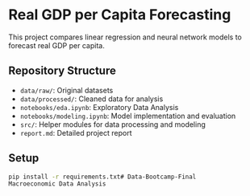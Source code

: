 # Real GDP per Capita Forecasting

This project compares linear regression and neural network models to forecast real GDP per capita.

## Repository Structure
- `data/raw/`: Original datasets  
- `data/processed/`: Cleaned data for analysis  
- `notebooks/eda.ipynb`: Exploratory Data Analysis  
- `notebooks/modeling.ipynb`: Model implementation and evaluation  
- `src/`: Helper modules for data processing and modeling  
- `report.md`: Detailed project report  

## Setup

```bash
pip install -r requirements.txt# Data-Bootcamp-Final
Macroeconomic Data Analysis

